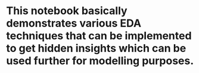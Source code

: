 # This notebook basically demonstrates various EDA techniques that can be implemented to get hidden insights which can be used further for modelling purposes.
